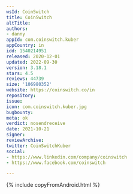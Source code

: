 ```yaml
---
wsId: CoinSwitch
title: CoinSwitch
altTitle: 
authors:
- danny
appId: com.coinswitch.kuber
appCountry: in
idd: 1540214951
released: 2020-12-01
updated: 2022-09-30
version: 3.18.1
stars: 4.5
reviews: 44739
size: '106980352'
website: https://coinswitch.co/in
repository: 
issue: 
icon: com.coinswitch.kuber.jpg
bugbounty: 
meta: ok
verdict: nosendreceive
date: 2021-10-21
signer: 
reviewArchive: 
twitter: CoinSwitchKuber
social:
- https://www.linkedin.com/company/coinswitch
- https://www.facebook.com/coinswitch

---
```


{% include copyFromAndroid.html %}
